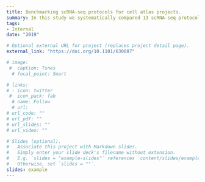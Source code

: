 ```yaml
---
title: Benchmarking scRNA-seq protocols for cell atlas projects.
summary: In this study we systematically compared 13 scRNA-seq protocols in many aspects that are relevant for cell atlas projects.
tags:
- Internal
date: "2019"

# Optional external URL for project (replaces project detail page).
external_link: "https://doi.org/10.1101/630087"

# image:
 #  caption: Tsnes
  # focal_point: Smart

# links:
# - icon: twitter
 #  icon_pack: fab
  # name: Follow
  # url: 
# url_code: ""
# url_pdf: ""
# url_slides: ""
# url_video: ""

# Slides (optional).
#   Associate this project with Markdown slides.
#   Simply enter your slide deck's filename without extension.
#   E.g. `slides = "example-slides"` references `content/slides/example-slides.md`.
#   Otherwise, set `slides = ""`.
slides: example
---
```


